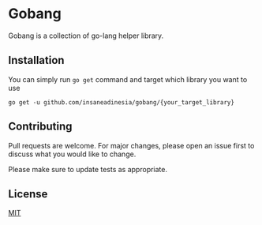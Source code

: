 # Gobang
Gobang is a collection of go-lang helper library.

## Installation
You can simply run `go get` command and target which library you want to use
```
go get -u github.com/insaneadinesia/gobang/{your_target_library}
```

## Contributing

Pull requests are welcome. For major changes, please open an issue first
to discuss what you would like to change.

Please make sure to update tests as appropriate.

## License

[MIT](https://choosealicense.com/licenses/mit/)